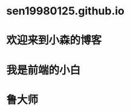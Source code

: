 # sen19980125.github.io
# 欢迎来到小森的博客
# 我是前端的小白
# <a herf='http://sen19980125.github.io/ludashi'>鲁大师<a/>